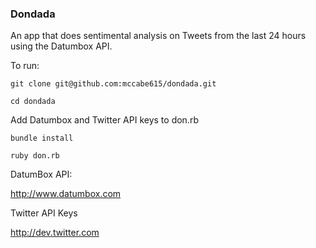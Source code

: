 ### Dondada

An app that does sentimental analysis on Tweets from the last 24 hours using the Datumbox API.

To run:

`git clone git@github.com:mccabe615/dondada.git`

`cd dondada`

Add Datumbox and Twitter API keys to don.rb

```
bundle install

ruby don.rb
```

DatumBox API:

http://www.datumbox.com

Twitter API Keys

http://dev.twitter.com
